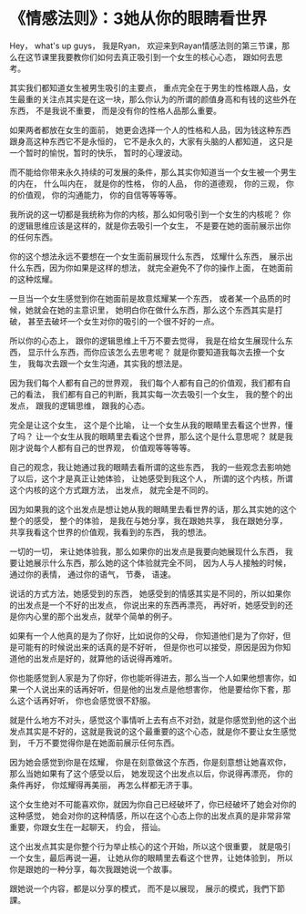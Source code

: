 # 《情感法则》：3她从你的眼睛看世界

Hey， what's up guys， 我是Ryan， 欢迎来到Rayan情感法则的第三节课，那么在这节课里我要教你们如何去真正吸引到一个女生的核心心态， 跟如何去思考。

其实我们都知道女生被男生吸引的主要点， 重点完全在于男生的性格跟人品，女生最重的关注点其实是在这一块，那么你认为的所谓的颜值身高和有钱的这些外在东西， 不是我说不重要， 而是没有你的性格人品那么重要。

如果两者都放在女生的面前， 她更会选择一个人的性格和人品，因为钱这种东西跟身高这种东西它不是永恒的， 它不是永久的，大家有头脑的人都知道， 这只是一个暂时的愉悦，暂时的快乐， 暂时的心理波动。

 而不能给你带来永久持续的可发展的条件，那么其实你知道当一个女生被一个男生的内在， 什么叫内在， 就是你的性格， 你的人品， 你的道德观， 你的三观， 你的价值观， 你的沟通能力， 你的自信等等等等。

我所说的这一切都是我统称为你的内核，那么如何吸引到一个女生的内核呢？ 你的逻辑思维应该是这样的，就是你去吸引一个女生， 不是要在她的面前展示出你的任何东西。

你的这个想法永远不要想在一个女生面前展现什么东西， 炫耀什么东西， 展示出什么东西，因为你如果是这样的想法， 就完全避免不了你的操作上面， 在她面前的这种炫耀。

一旦当一个女生感觉到你在她面前是故意炫耀某一个东西， 或者某一个品质的时候，她就会在她的主意识里， 她明白你在做什么东西，那么这个东西其实是打破， 甚至去破坏一个女生对你的吸引的一个很不好的一点。

所以你的心态上， 跟你的逻辑思维上千万不要去觉得， 我是在给女生展现什么东西， 显示什么东西，而你应该怎么去思考呢？ 就是你要知道我每次去撩一个女生， 我每次去跟一个女生沟通，其实我的想法是。

 因为我们每个人都有自己的世界观， 我们每个人都有自己的价值观，我们都有自己的看法， 我们都有自己的判断，我其实每一次去吸引一个女生， 我的整个的出发点， 跟我的逻辑思维， 跟我的心态。

完全是让这个女生， 这个是个比喻， 让一个女生从我的眼睛里去看这个世界，懂了吗？ 让一个女生从我的眼睛里去看这个世界，那么这个是什么意思呢？ 就是我刚才说每个人都有自己的世界观， 价值观等等等等。

 自己的观念，我让她通过我的眼睛去看所谓的这些东西， 我的一些观念去影响她了以后，这个才是真正让她体验， 让她感受到我这个人， 所谓的这个内核，所谓这个内核的这个方式跟方法， 出发点， 就完全是不同的。

因为如果我的这个出发点是想让她从我的眼睛里去看世界的话，那么其实她的这个整个的感受， 整个的体验， 是我在与她分享，我在跟她共享， 我在跟她分享， 共享我看这个世界的价值观，我看到的东西， 我的想法。

 一切的一切， 来让她体验我，那么如果你的出发点是我要向她展现什么东西， 我要让她展示什么东西，那么她的这个体验就完全不同， 因为人与人接触的时候，通过你的表情， 通过你的语气， 节奏， 语速。

 说话的方式方法，她感受到的东西， 她感受到的情感其实是不同的，所以如果你的出发点是一个不好的出发点， 你说出来的东西再漂亮， 再好听，她感受到的还是你内心里的那个出发点，就举个简单的例子。

 如果有一个人他真的是为了你好，比如说你的父母， 你知道他们是为了你好，但是可能有的时候说出来的话真的是不好听， 但是你也可以接受，原因是因为你知道他的出发点是好的，就算他的话说得再难听。

 你也能感觉到人家是为了你好，你也能听得进去，那么当一个人如果他想害你，如果一个人说出来的话再好听，但是他的出发点是他想害你， 他是要给你下套，那么这个话再好听， 你也会感觉很不舒服。

 就是什么地方不对头，感觉这个事情听上去有点不对劲，就是你感觉到他的这个出发点其实是不好的，这就是我说的这个最重要的这个心态，就是你不要让女生感觉到， 千万不要觉得你是在她面前展示任何东西。

因为她会感觉到你是在炫耀， 你是在刻意做这个东西，你是刻意想让她喜欢你，那么当她如果有了这个感受以后， 她发现这个出发点以后，你说得再漂亮， 你的条件再好， 你炫耀得再美丽， 再怎么样都无济于事。

这个女生绝对不可能喜欢你，就因为你自己已经破坏了，你已经破坏了她会对你的这种感觉， 她会对你的这种情感，所以在这个心态上你的出发点真的是非常非常重要，你跟女生在一起聊天， 约会， 搭讪。

这个出发点其实是你整个行为举止核心的这个开始，所以这个很重要， 就是吸引一个女生，最后再说一遍， 让她从你的眼睛里去看这个世界，让她体验到， 所以你是跟她的一种分享，每次我跟她说一个故事。

 跟她说一个内容，都是以分享的模式， 而不是以展现， 展示的模式，我們下節課。